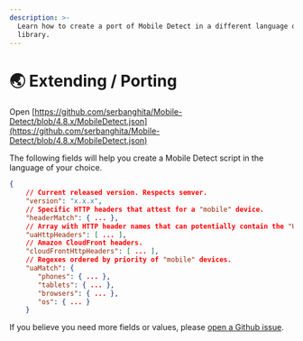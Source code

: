 ```yaml
---
description: >-
  Learn how to create a port of Mobile Detect in a different language or
  library.
---
```


# 🌏 Extending / Porting

Open [https://github.com/serbanghita/Mobile-Detect/blob/4.8.x/MobileDetect.json](https://github.com/serbanghita/Mobile-Detect/blob/4.8.x/MobileDetect.json)

The following fields will help you create a Mobile Detect script in the language of your choice.

```json
{
    // Current released version. Respects semver.
    "version": "x.x.x",
    // Specific HTTP headers that attest for a "mobile" device.
    "headerMatch": { ... },
    // Array with HTTP header names that can potentially contain the "User-Agent" string.
    "uaHttpHeaders": [ ... ],
    // Amazon CloudFront headers.
    "cloudFrontHttpHeaders": [ ... ],
    // Regexes ordered by priority of "mobile" devices.
    "uaMatch": {
       "phones": { ... },
       "tablets": { ... },
       "browsers": { ... },
       "os": { ... }
    }
```

If you believe you need more fields or values, please [open a Github issue](https://github.com/serbanghita/Mobile-Detect/issues/new?assignees=serbanghita\&labels=feature\&projects=\&template=feature\_request.md\&title=%5Bfeature%5D).

